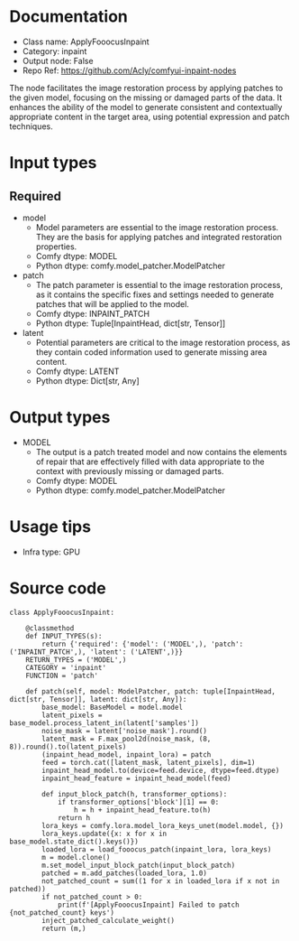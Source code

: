 # Documentation
- Class name: ApplyFooocusInpaint
- Category: inpaint
- Output node: False
- Repo Ref: https://github.com/Acly/comfyui-inpaint-nodes

The node facilitates the image restoration process by applying patches to the given model, focusing on the missing or damaged parts of the data. It enhances the ability of the model to generate consistent and contextually appropriate content in the target area, using potential expression and patch techniques.

# Input types
## Required
- model
    - Model parameters are essential to the image restoration process. They are the basis for applying patches and integrated restoration properties.
    - Comfy dtype: MODEL
    - Python dtype: comfy.model_patcher.ModelPatcher
- patch
    - The patch parameter is essential to the image restoration process, as it contains the specific fixes and settings needed to generate patches that will be applied to the model.
    - Comfy dtype: INPAINT_PATCH
    - Python dtype: Tuple[InpaintHead, dict[str, Tensor]]
- latent
    - Potential parameters are critical to the image restoration process, as they contain coded information used to generate missing area content.
    - Comfy dtype: LATENT
    - Python dtype: Dict[str, Any]

# Output types
- MODEL
    - The output is a patch treated model and now contains the elements of repair that are effectively filled with data appropriate to the context with previously missing or damaged parts.
    - Comfy dtype: MODEL
    - Python dtype: comfy.model_patcher.ModelPatcher

# Usage tips
- Infra type: GPU

# Source code
```
class ApplyFooocusInpaint:

    @classmethod
    def INPUT_TYPES(s):
        return {'required': {'model': ('MODEL',), 'patch': ('INPAINT_PATCH',), 'latent': ('LATENT',)}}
    RETURN_TYPES = ('MODEL',)
    CATEGORY = 'inpaint'
    FUNCTION = 'patch'

    def patch(self, model: ModelPatcher, patch: tuple[InpaintHead, dict[str, Tensor]], latent: dict[str, Any]):
        base_model: BaseModel = model.model
        latent_pixels = base_model.process_latent_in(latent['samples'])
        noise_mask = latent['noise_mask'].round()
        latent_mask = F.max_pool2d(noise_mask, (8, 8)).round().to(latent_pixels)
        (inpaint_head_model, inpaint_lora) = patch
        feed = torch.cat([latent_mask, latent_pixels], dim=1)
        inpaint_head_model.to(device=feed.device, dtype=feed.dtype)
        inpaint_head_feature = inpaint_head_model(feed)

        def input_block_patch(h, transformer_options):
            if transformer_options['block'][1] == 0:
                h = h + inpaint_head_feature.to(h)
            return h
        lora_keys = comfy.lora.model_lora_keys_unet(model.model, {})
        lora_keys.update({x: x for x in base_model.state_dict().keys()})
        loaded_lora = load_fooocus_patch(inpaint_lora, lora_keys)
        m = model.clone()
        m.set_model_input_block_patch(input_block_patch)
        patched = m.add_patches(loaded_lora, 1.0)
        not_patched_count = sum((1 for x in loaded_lora if x not in patched))
        if not_patched_count > 0:
            print(f'[ApplyFooocusInpaint] Failed to patch {not_patched_count} keys')
        inject_patched_calculate_weight()
        return (m,)
```